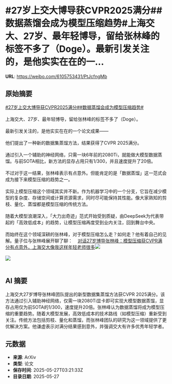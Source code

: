# #27岁上交大博导获CVPR2025满分##数据蒸馏会成为模型压缩趋势#上海交大、27岁、最年轻博导，留给张林峰的标签不多了（Doge）。最新引发关注的，是他实实在在的一...

**URL**: https://weibo.com/6105753431/PtJcfngMb

## 原始摘要

<a href="https://m.weibo.cn/search?containerid=231522type%3D1%26t%3D10%26q%3D%2327%E5%B2%81%E4%B8%8A%E4%BA%A4%E5%A4%A7%E5%8D%9A%E5%AF%BC%E8%8E%B7CVPR2025%E6%BB%A1%E5%88%86%23&amp;extparam=%2327%E5%B2%81%E4%B8%8A%E4%BA%A4%E5%A4%A7%E5%8D%9A%E5%AF%BC%E8%8E%B7CVPR2025%E6%BB%A1%E5%88%86%23" data-hide=""><span class="surl-text">#27岁上交大博导获CVPR2025满分#</span></a><a href="https://m.weibo.cn/search?containerid=231522type%3D1%26t%3D10%26q%3D%23%E6%95%B0%E6%8D%AE%E8%92%B8%E9%A6%8F%E4%BC%9A%E6%88%90%E4%B8%BA%E6%A8%A1%E5%9E%8B%E5%8E%8B%E7%BC%A9%E8%B6%8B%E5%8A%BF%23&amp;extparam=%23%E6%95%B0%E6%8D%AE%E8%92%B8%E9%A6%8F%E4%BC%9A%E6%88%90%E4%B8%BA%E6%A8%A1%E5%9E%8B%E5%8E%8B%E7%BC%A9%E8%B6%8B%E5%8A%BF%23" data-hide=""><span class="surl-text">#数据蒸馏会成为模型压缩趋势#</span></a><br><br>上海交大、27岁、最年轻博导，留给张林峰的标签不多了（Doge）。<br><br>最新引发关注的，是他实实在在的一个论文成果——<br><br>他们提出了一种新的数据集蒸馏方法，结果获得了CVPR 2025满分。<br><br>通过引入一个辅助的神经网络，只需一块6年前的2080Ti，就能做大模型数据蒸馏。与前SOTA相比，新方法的显存占用只有1/300，并且速度提升了20倍。<br><br>不过对于这一结果，张林峰表示有点意外。但能肯定的是「数据蒸馏」这一范式会成为接下来模型压缩的趋势之一。<br><br>实际上模型压缩这个领域其实并不新。作为机器学习中的一个分支，它旨在减少模型的复杂度、存储空间或计算资源需求，同时尽可能保持其性能。像大家熟知的剪枝、量化、蒸馏都是模型压缩的传统方法。<br><br>随着大模型浪潮深入，「大力出奇迹」范式开始受到质疑，由DeepSeek为代表带起的「高效低成本」的趋势，让模型压缩再度受到业内关注，回到舞台中央。<br><br>而始终在这个领域深耕的张林峰，对于模型压缩怎么走？如何走？他有着自己的见解。量子位与张林峰展开聊了聊：<a href="https://weibo.cn/sinaurl?u=https%3A%2F%2Fmp.weixin.qq.com%2Fs%2FHb2JlLrjel52glRIyJ6jZw" data-hide=""><span class="url-icon"><img style="width: 1rem;height: 1rem" src="https://h5.sinaimg.cn/upload/2015/09/25/3/timeline_card_small_web_default.png" referrerpolicy="no-referrer"></span><span class="surl-text">对话27岁博导张林峰：模型压缩获CVPR满分有点意外，上海交大像我这样年轻老师很多</span></a><img style="" src="https://tvax3.sinaimg.cn/large/006Fd7o3gy1i1ttb64vr7j30u00mijxs.jpg" referrerpolicy="no-referrer"><br><br><img style="" src="https://tvax4.sinaimg.cn/large/006Fd7o3gy1i1ttb76htgj30u00fhwk5.jpg" referrerpolicy="no-referrer"><br><br>

## AI 摘要

上海交大27岁博导张林峰团队提出的新型数据集蒸馏方法获CVPR 2025满分。该方法通过引入辅助神经网络，仅需一块2080Ti显卡即可实现大模型数据蒸馏，显存占用仅为前SOTA的1/300，速度提升20倍。张林峰认为数据蒸馏将成为模型压缩的重要趋势。随着大模型发展，高效低成本的技术路线（如模型压缩）重新受到关注。传统方法包括剪枝、量化和蒸馏，而张林峰团队的研究为这一领域提供了更优解决方案。他谦虚表示对满分结果感到意外，并强调交大有许多优秀年轻学者。

## 元数据

- **来源**: ArXiv
- **类型**: 论文
- **保存时间**: 2025-05-27T03:21:33Z
- **目录日期**: 2025-05-27
